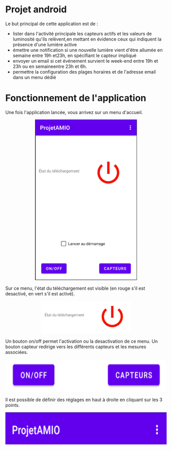 # Projet android

Le but principal de cette application est de : 
- lister dans l'activité principale les capteurs actifs et les valeurs de luminosité qu'ils relèvent,en mettant en évidence ceux qui indiquent la présence d'une lumière active
- émettre une notification si une nouvelle lumière vient d'être allumée en semaine entre 19h et23h, en spécifiant le capteur impliqué
- envoyer un email si cet événement survient le week-end entre 19h et 23h ou en semaineentre 23h et 6h.
- permettre la configuration des plages horaires et de l'adresse email dans un menu dédié

# Fonctionnement de l'application 

Une fois l'application lancée, vous arrivez sur un menu d'accueil.
<p align="center">
  <img src="img/main_menu.PNG" height="500" />
</p>

Sur ce menu, l'état du téléchargement est visible (en rouge s'il est desactivé, en vert s'il est activé).

<p align="center">
  <img src="img/download_status.PNG" height="100" />
</p>

Un bouton on/off permet l'activation ou la desactivation de ce menu.
Un bouton capteur redirige vers les différents capteurs et les mesures associées.

<p align="center">
  <img src="img/sidebar_button.PNG" height="100" />
</p>

Il est possible de définir des réglages en haut à droite en cliquant sur les 3 points.

<p align="center">
  <img src="img/preferences.PNG" height="100" />
</p>
